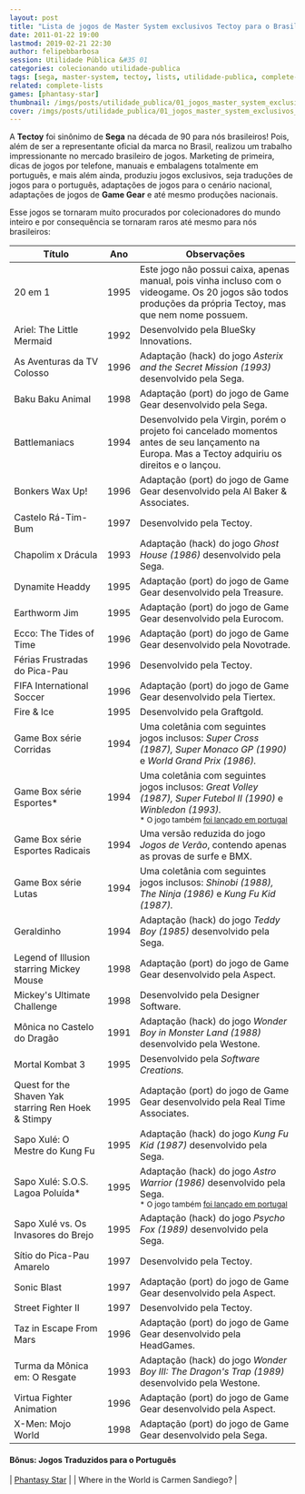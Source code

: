 ```yaml
---
layout: post
title: "Lista de jogos de Master System exclusivos Tectoy para o Brasil"
date: 2011-01-22 19:00
lastmod: 2019-02-21 22:30
author: felipebbarbosa
session: Utilidade Pública &#35 01
categories: colecionando utilidade-publica
tags: [sega, master-system, tectoy, lists, utilidade-publica, complete-lists]
related: complete-lists
games: [phantasy-star]
thumbnail: /imgs/posts/utilidade_publica/01_jogos_master_system_exclusivos_tectoy/post_thumbnail.jpg
cover: /imgs/posts/utilidade_publica/01_jogos_master_system_exclusivos_tectoy/post_header.jpg
---
```


A **Tectoy** foi sinônimo de **Sega** na década de 90 para nós brasileiros! Pois, além de ser a
representante oficial da marca no Brasil, realizou um trabalho impressionante no mercado brasileiro
de jogos. Marketing de primeira, dicas de jogos por telefone, manuais e embalagens totalmente
em português, e mais além ainda, produziu jogos exclusivos, seja traduções de jogos para o
português, adaptações de jogos para o cenário nacional, adaptações de jogos de **Game Gear** e até
mesmo produções nacionais.

<!--more-->

Esse jogos se tornaram muito procurados por colecionadores do mundo
inteiro e por consequência se tornaram raros até mesmo para nós brasileiros:

| Título                                              | Ano  | Observações                                                                                                                                                                                                                                                                    |
| --------------------------------------------------- | ---- | ------------------------------------------------------------------------------------------------------------------------------------------------------------------------------------------------------------------------------------------------------------------------------ |
| 20 em 1                                             | 1995 | Este jogo não possui caixa, apenas manual, pois vinha incluso com o videogame. Os 20 jogos são todos produções da própria Tectoy, mas que nem nome possuem.                                                                                                                    |
| Ariel: The Little Mermaid                           | 1992 | Desenvolvido pela BlueSky Innovations.                                                                                                                                                                                                                                         |
| As Aventuras da TV Colosso                          | 1996 | Adaptação (hack) do jogo _Asterix and the Secret Mission (1993)_ desenvolvido pela Sega.                                                                                                                                                                                       |
| Baku Baku Animal                                    | 1998 | Adaptação (port) do jogo de Game Gear desenvolvido pela Sega.                                                                                                                                                                                                                  |
| Battlemaniacs                                       | 1994 | Desenvolvido pela Virgin, porém o projeto foi cancelado momentos antes de seu lançamento na Europa. Mas a Tectoy adquiriu os direitos e o lançou.                                                                                                                              |
| Bonkers Wax Up!                                     | 1996 | Adaptação (port) do jogo de Game Gear desenvolvido pela Al Baker & Associates.                                                                                                                                                                                                 |
| Castelo Rá-Tim-Bum                                  | 1997 | Desenvolvido pela Tectoy.                                                                                                                                                                                                                                                      |
| Chapolim x Drácula                                  | 1993 | Adaptação (hack) do jogo _Ghost House (1986)_ desenvolvido pela Sega.                                                                                                                                                                                                          |
| Dynamite Headdy                                     | 1995 | Adaptação (port) do jogo de Game Gear desenvolvido pela Treasure.                                                                                                                                                                                                              |
| Earthworm Jim                                       | 1995 | Adaptação (port) do jogo de Game Gear desenvolvido pela Eurocom.                                                                                                                                                                                                               |
| Ecco: The Tides of Time                             | 1996 | Adaptação (port) do jogo de Game Gear desenvolvido pela Novotrade.                                                                                                                                                                                                             |
| Férias Frustradas do Pica-Pau                       | 1996 | Desenvolvido pela Tectoy.                                                                                                                                                                                                                                                      |
| FIFA International Soccer                           | 1996 | Adaptação (port) do jogo de Game Gear desenvolvido pela Tiertex.                                                                                                                                                                                                               |
| Fire & Ice                                          | 1995 | Desenvolvido pela Graftgold.                                                                                                                                                                                                                                                   |
| Game Box série Corridas                             | 1994 | Uma coletânia com seguintes jogos inclusos: _Super Cross (1987), Super Monaco GP (1990)_ e _World Grand Prix (1986)._                                                                                                                                                          |
| Game Box série Esportes\*                           | 1994 | Uma coletânia com seguintes jogos inclusos: _Great Volley (1987), Super Futebol II (1990)_ e _Winbledon (1993)._ <br><small>\* O jogo também [foi lançado em portugal](/colecionando/utilidade-publica/2012/07/08/lista-jogos-purple-releases-para-master-system.html)</small> |
| Game Box série Esportes Radicais                    | 1994 | Uma versão reduzida do jogo _Jogos de Verão_, contendo apenas as provas de surfe e BMX.                                                                                                                                                                                        |
| Game Box série Lutas                                | 1994 | Uma coletânia com seguintes jogos inclusos: _Shinobi (1988), The Ninja (1986)_ e _Kung Fu Kid (1987)._                                                                                                                                                                         |
| Geraldinho                                          | 1994 | Adaptação (hack) do jogo _Teddy Boy (1985)_ desenvolvido pela Sega.                                                                                                                                                                                                            |
| Legend of Illusion starring Mickey Mouse            | 1998 | Adaptação (port) do jogo de Game Gear desenvolvido pela Aspect.                                                                                                                                                                                                                |
| Mickey's Ultimate Challenge                         | 1998 | Desenvolvido pela Designer Software.                                                                                                                                                                                                                                           |
| Mônica no Castelo do Dragão                         | 1991 | Adaptação (hack) do jogo _Wonder Boy in Monster Land (1988)_ desenvolvido pela Westone.                                                                                                                                                                                        |
| Mortal Kombat 3                                     | 1995 | Desenvolvido pela _Software Creations._                                                                                                                                                                                                                                        |
| Quest for the Shaven Yak starring Ren Hoek & Stimpy | 1995 | Adaptação (port) do jogo de Game Gear desenvolvido pela Real Time Associates.                                                                                                                                                                                                  |
| Sapo Xulé: O Mestre do Kung Fu                      | 1995 | Adaptação (hack) do jogo _Kung Fu Kid (1987)_ desenvolvido pela Sega.                                                                                                                                                                                                          |
| Sapo Xulé: S.O.S. Lagoa Poluída\*                   | 1995 | Adaptação (hack) do jogo _Astro Warrior (1986)_ desenvolvido pela Sega. <br><small>\* O jogo também [foi lançado em portugal](/colecionando/utilidade-publica/2012/07/08/lista-jogos-purple-releases-para-master-system.html)</small>                                          |
| Sapo Xulé vs. Os Invasores do Brejo                 | 1995 | Adaptação (hack) do jogo _Psycho Fox (1989)_ desenvolvido pela Sega.                                                                                                                                                                                                           |
| Sítio do Pica-Pau Amarelo                           | 1997 | Desenvolvido pela Tectoy.                                                                                                                                                                                                                                                      |
| Sonic Blast                                         | 1997 | Adaptação (port) do jogo de Game Gear desenvolvido pela Aspect.                                                                                                                                                                                                                |
| Street Fighter II                                   | 1997 | Desenvolvido pela Tectoy.                                                                                                                                                                                                                                                      |
| Taz in Escape From Mars                             | 1996 | Adaptação (port) do jogo de Game Gear desenvolvido pela HeadGames.                                                                                                                                                                                                             |
| Turma da Mônica em: O Resgate                       | 1993 | Adaptação (hack) do jogo _Wonder Boy III: The Dragon's Trap (1989)_ desenvolvido pela Westone.                                                                                                                                                                                 |
| Virtua Fighter Animation                            | 1996 | Adaptação (port) do jogo de Game Gear desenvolvido pela Aspect.                                                                                                                                                                                                                |
| X-Men: Mojo World                                   | 1998 | Adaptação (port) do jogo de Game Gear desenvolvido pela Sega.                                                                                                                                                                                                                  |

#### Bônus: Jogos Traduzidos para o Português

| [Phantasy Star](/colecionando/mosca-branca/2011/04/09/phantasy-star-tectoy.html) |
| Where in the World is Carmen Sandiego? |
